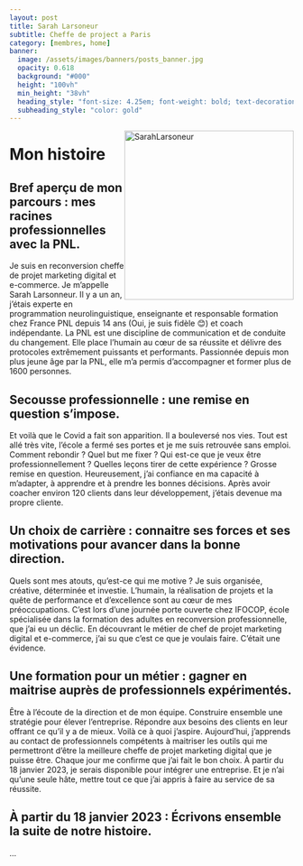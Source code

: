 ```yaml
---
layout: post
title: Sarah Larsoneur
subtitle: Cheffe de project a Paris
category: [membres, home]
banner:
  image: /assets/images/banners/posts_banner.jpg
  opacity: 0.618
  background: "#000"
  height: "100vh"
  min_height: "38vh"
  heading_style: "font-size: 4.25em; font-weight: bold; text-decoration: underline"
  subheading_style: "color: gold"
---
```


<img src="{{site.baseurl | prepend: site.url}}assets/images/members/SarahLarsoneur.jpg" alt="SarahLarsoneur" style="float: right; width: 300px; height: auto;"/>


# Mon histoire

## Bref aperçu de mon parcours : mes racines professionnelles avec la PNL.
Je suis en reconversion cheffe de projet marketing digital et e-commerce. Je m’appelle Sarah Larsonneur. Il y a un an, j’étais experte en programmation neurolinguistique, enseignante et responsable formation chez France PNL depuis 14 ans (Oui, je suis fidèle 😊) et coach indépendante. La PNL est une discipline de communication et de conduite du changement. Elle place l’humain au cœur de sa réussite et délivre des protocoles extrêmement puissants et performants. Passionnée depuis mon plus jeune âge par la PNL, elle m’a permis d’accompagner et former plus de 1600 personnes.


## Secousse professionnelle : une remise en question s’impose.

Et voilà que le Covid a fait son apparition. Il a bouleversé nos vies. Tout est allé très vite, l’école a fermé ses portes et je me suis retrouvée sans emploi. Comment rebondir ? Quel but me fixer ? Qui est-ce que je veux être professionnellement ? Quelles leçons tirer de cette expérience ?  Grosse remise en question. Heureusement, j’ai confiance en ma capacité à m’adapter, à apprendre et à prendre les bonnes décisions. Après avoir coacher environ 120 clients dans leur développement, j’étais devenue ma propre cliente.


## Un choix de carrière : connaitre ses forces et ses motivations pour avancer dans la bonne direction.

Quels sont mes atouts, qu’est-ce qui me motive ? Je suis organisée, créative, déterminée et investie. L’humain, la réalisation de projets et la quête de performance et d’excellence sont au cœur de mes préoccupations. C’est lors d’une journée porte ouverte chez IFOCOP, école spécialisée dans la formation des adultes en reconversion professionnelle, que j’ai eu un déclic. En découvrant le métier de chef de projet marketing digital et e-commerce, j’ai su que c’est ce que je voulais faire. C’était une évidence.



## Une formation pour un métier : gagner en maitrise auprès de professionnels expérimentés.

Être à l’écoute de la direction et de mon équipe. Construire ensemble une stratégie pour élever l’entreprise. Répondre aux besoins des clients en leur offrant ce qu’il y a de mieux. Voilà ce à quoi j’aspire. Aujourd’hui, j’apprends au contact de professionnels compétents à maitriser les outils qui me permettront d’être la meilleure cheffe de projet marketing digital que je puisse être. Chaque jour me confirme que j’ai fait le bon choix. À partir du 18 janvier 2023, je serais disponible pour intégrer une entreprise. Et je n’ai qu’une seule hâte, mettre tout ce que j’ai appris à faire au service de sa réussite.


## À partir du 18 janvier 2023 : Écrivons ensemble la suite de notre histoire.

…
















